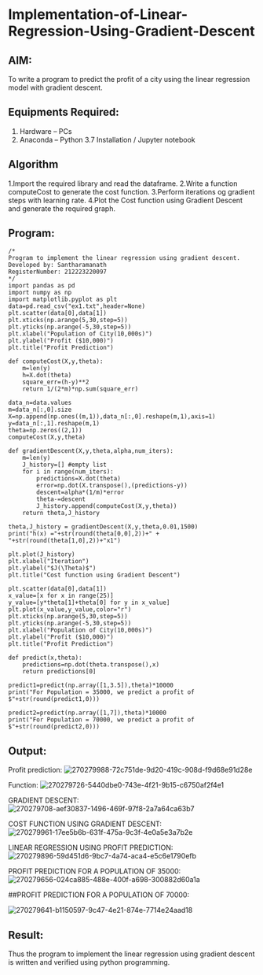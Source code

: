 # Implementation-of-Linear-Regression-Using-Gradient-Descent

## AIM:
To write a program to predict the profit of a city using the linear regression model with gradient descent.

## Equipments Required:
1. Hardware – PCs
2. Anaconda – Python 3.7 Installation / Jupyter notebook

## Algorithm
1.Import the required library and read the dataframe.
2.Write a function computeCost to generate the cost function.
3.Perform iterations og gradient steps with learning rate.
4.Plot the Cost function using Gradient Descent and generate the required graph.

## Program:
```
/*
Program to implement the linear regression using gradient descent.
Developed by: Santharamanath
RegisterNumber: 212223220097
*/
import pandas as pd
import numpy as np
import matplotlib.pyplot as plt
data=pd.read_csv("ex1.txt",header=None)
plt.scatter(data[0],data[1])
plt.xticks(np.arange(5,30,step=5))
plt.yticks(np.arange(-5,30,step=5))
plt.xlabel("Population of City(10,000s)")
plt.ylabel("Profit ($10,000)")
plt.title("Profit Prediction")

def computeCost(X,y,theta):
    m=len(y) 
    h=X.dot(theta) 
    square_err=(h-y)**2
    return 1/(2*m)*np.sum(square_err) 

data_n=data.values
m=data_n[:,0].size
X=np.append(np.ones((m,1)),data_n[:,0].reshape(m,1),axis=1)
y=data_n[:,1].reshape(m,1)
theta=np.zeros((2,1))
computeCost(X,y,theta) 

def gradientDescent(X,y,theta,alpha,num_iters):
    m=len(y)
    J_history=[] #empty list
    for i in range(num_iters):
        predictions=X.dot(theta)
        error=np.dot(X.transpose(),(predictions-y))
        descent=alpha*(1/m)*error
        theta-=descent
        J_history.append(computeCost(X,y,theta))
    return theta,J_history

theta,J_history = gradientDescent(X,y,theta,0.01,1500)
print("h(x) ="+str(round(theta[0,0],2))+" + "+str(round(theta[1,0],2))+"x1")

plt.plot(J_history)
plt.xlabel("Iteration")
plt.ylabel("$J(\Theta)$")
plt.title("Cost function using Gradient Descent")

plt.scatter(data[0],data[1])
x_value=[x for x in range(25)]
y_value=[y*theta[1]+theta[0] for y in x_value]
plt.plot(x_value,y_value,color="r")
plt.xticks(np.arange(5,30,step=5))
plt.yticks(np.arange(-5,30,step=5))
plt.xlabel("Population of City(10,000s)")
plt.ylabel("Profit ($10,000)")
plt.title("Profit Prediction")

def predict(x,theta):
    predictions=np.dot(theta.transpose(),x)
    return predictions[0]

predict1=predict(np.array([1,3.5]),theta)*10000
print("For Population = 35000, we predict a profit of $"+str(round(predict1,0)))

predict2=predict(np.array([1,7]),theta)*10000
print("For Population = 70000, we predict a profit of $"+str(round(predict2,0)))

```

## Output:
Profit prediction:
![270279988-72c751de-9d20-419c-908d-f9d68e91d28e](https://github.com/Santharamanath/Implementation-of-Linear-Regression-Using-Gradient-Descent/assets/149035289/dbfee0ab-e3d3-4894-8f74-d7b6d5143bc3)

Function:
![270279726-5440dbe0-743e-4f21-9b15-c6750af2f4e1](https://github.com/Santharamanath/Implementation-of-Linear-Regression-Using-Gradient-Descent/assets/149035289/833a493a-42f3-4b18-8a5c-d2011c6dbd4c)


GRADIENT DESCENT:
![270279708-aef30837-1496-469f-97f8-2a7a64ca63b7](https://github.com/Santharamanath/Implementation-of-Linear-Regression-Using-Gradient-Descent/assets/149035289/214e4cff-9884-4e8a-8309-1f0070e8c5d2)


COST FUNCTION USING GRADIENT DESCENT:
![270279961-17ee5b6b-631f-475a-9c3f-4e0a5e3a7b2e](https://github.com/Santharamanath/Implementation-of-Linear-Regression-Using-Gradient-Descent/assets/149035289/e6857d70-d229-4a13-9867-0307260bf0a5)


LINEAR REGRESSION USING PROFIT PREDICTION:
![270279896-59d451d6-9bc7-4a74-aca4-e5c6e1790efb](https://github.com/Santharamanath/Implementation-of-Linear-Regression-Using-Gradient-Descent/assets/149035289/19d9128a-e1f8-41f8-b683-39626f31fb93)


PROFIT PREDICTION FOR A POPULATION OF 35000:
![270279656-024ca885-488e-400f-a698-300882d60a1a](https://github.com/Santharamanath/Implementation-of-Linear-Regression-Using-Gradient-Descent/assets/149035289/ca4072b3-652d-4a2e-8889-bc7ca82b6808)

##PROFIT PREDICTION FOR A POPULATION OF 70000:

![270279641-b1150597-9c47-4e21-874e-7714e24aad18](https://github.com/Santharamanath/Implementation-of-Linear-Regression-Using-Gradient-Descent/assets/149035289/6583a9e3-523c-49c2-a082-8a095367c022)



## Result:
Thus the program to implement the linear regression using gradient descent is written and verified using python programming.

